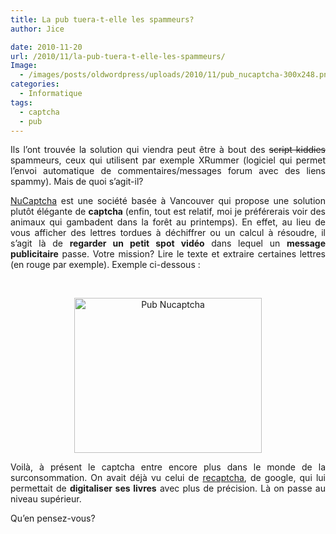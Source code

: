 ```yaml
---
title: La pub tuera-t-elle les spammeurs?
author: Jice

date: 2010-11-20
url: /2010/11/la-pub-tuera-t-elle-les-spammeurs/
Image:
  - /images/posts/oldwordpress/uploads/2010/11/pub_nucaptcha-300x248.png
categories:
  - Informatique
tags:
  - captcha
  - pub
---
```

<p style="text-align: justify;">
  Ils l&#8217;ont trouvée la solution qui viendra peut être à bout des <span style="text-decoration: line-through;">script kiddies</span> spammeurs, ceux qui utilisent par exemple XRummer (logiciel qui permet l&#8217;envoi automatique de commentaires/messages forum avec des liens spammy). Mais de quoi s&#8217;agit-il?
</p>

<p style="text-align: justify;">
  <a title="NuCaptcha" href="http://www.nucaptcha.com" target="_blank">NuCaptcha</a> est une société basée à Vancouver qui propose une solution plutôt élégante de <strong>captcha </strong>(enfin, tout est relatif, moi je préférerais voir des animaux qui gambadent dans la forêt au printemps). En effet, au lieu de vous afficher des lettres tordues à déchiffrer ou un calcul à résoudre, il s&#8217;agit là de <strong>regarder un petit spot vidéo</strong> dans lequel un <strong>message publicitaire</strong> passe. Votre mission? Lire le texte et extraire certaines lettres (en rouge par exemple). Exemple ci-dessous :
</p>

<p style="text-align: center;">
   
</p>

<p style="text-align: center;">
  <img title="Pub Nucaptcha" src="/images/posts/oldwordpress/uploads/2010/11/pub_nucaptcha-300x248.png" alt="Pub Nucaptcha" width="300" height="248" />
</p>

<p style="text-align: justify;">
  Voilà, à présent le captcha entre encore plus dans le monde de la surconsommation. On avait déjà vu celui de <a title="ReCaptcha" href="http://www.google.com/recaptcha" target="_blank">recaptcha</a>, de google, qui lui permettait de <strong>digitaliser ses livres</strong> avec plus de précision. Là on passe au niveau supérieur.
</p>

<p style="text-align: justify;">
  Qu&#8217;en pensez-vous?
</p>
